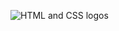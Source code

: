 ![HTML and CSS logos](http://www.andysowards.com/blog/assets/html_5_and_css_3_logo_psd_by_webdesignerbag-d4x4y4f.jpg)

